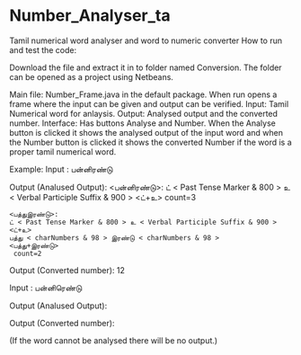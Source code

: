 # Number_Analyser_ta
Tamil numerical word analyser and word to numeric converter
How to run and test the code:

Download the file and extract it in to folder named Conversion. The folder can be opened as a project using Netbeans.

Main file: Number_Frame.java in the default package. When run opens a frame where the input can be given and output can be verified.
Input: Tamil Numerical word for anlaysis.
Output: Analysed output and the converted number.
Interface: Has buttons Analyse and Number. When the Analyse button is clicked it shows the analysed output of the input word and when the Number button is clicked it shows the converted Number if the word is a proper tamil numerical word.

Example: 
Input : பன்னிரண்டு

Output (Analused Output): 
	<பன்னிரண்டு>:
	ட் < Past Tense Marker & 800 > உ < Verbal Participle Suffix & 900 > 
	<ட்+உ>
	 count=3
	<unknown>

	<பத்துஇரண்டு>:
	ட் < Past Tense Marker & 800 > உ < Verbal Participle Suffix & 900 > 
	<ட்+உ>
	பத்து < charNumbers & 98 > இரண்டு < charNumbers & 98 > 
	<பத்து+இரண்டு>
	 count=2

Output (Converted number): 12 

Input : பன்னிரெண்டு

Output (Analused Output): 

Output (Converted number): 

(If the word cannot be analysed there will be no output.)
